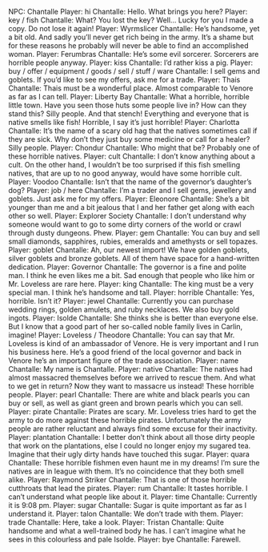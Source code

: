 NPC: Chantalle
Player: hi
Chantalle: Hello. What brings you here?
Player: key / fish
Chantalle: What? You lost the key? Well… Lucky for you I made a copy. Do not lose it again!
Player: Wyrmslicer
Chantalle: He’s handsome, yet a bit old. And sadly you’ll never get rich being in the army. It’s a shame but for these reasons he probably will never be able to find an accomplished woman.
Player: Ferumbras
Chantalle: He’s some evil sorcerer. Sorcerers are horrible people anyway.
Player: kiss
Chantalle: I’d rather kiss a pig.
Player: buy / offer / equipment / goods / sell / stuff / ware
Chantalle: I sell gems and goblets. If you’d like to see my offers, ask me for a trade.
Player: Thais
Chantalle: Thais must be a wonderful place. Almost comparable to Venore as far as I can tell.
Player: Liberty Bay
Chantalle: What a horrible, horrible little town. Have you seen those huts some people live in? How can they stand this? Silly people. And that stench! Everything and everyone that is native smells like fish! Horrible, I say it’s just horrible!
Player: Charlotta
Chantalle: It’s the name of a scary old hag that the natives sometimes call if they are sick. Why don’t they just buy some medicine or call for a healer? Silly people.
Player: Chondur
Chantalle: Who might that be? Probably one of these horrible natives.
Player: cult
Chantalle: I don’t know anything about a cult. On the other hand, I wouldn’t be too surprised if this fish smelling natives, that are up to no good anyway, would have some horrible cult.
Player: Voodoo
Chantalle: Isn’t that the name of the governor’s daughter’s dog?
Player: job / here
Chantalle: I’m a trader and I sell gems, jewellery and goblets. Just ask me for my offers.
Player: Eleonore
Chantalle: She’s a bit younger than me and a bit jealous that I and her father get along with each other so well.
Player: Explorer Society
Chantalle: I don’t understand why someone would want to go to some dirty corners of the world or crawl through dusty dungeons. Phew.
Player: gem
Chantalle: You can buy and sell small diamonds, sapphires, rubies, emeralds and amethysts or sell topazes.
Player: goblet
Chantalle: Ah, our newest import! We have golden goblets, silver goblets and bronze goblets. All of them have space for a hand-written dedication.
Player: Governor
Chantalle: The governor is a fine and polite man. I think he even likes me a bit. <giggles> Sad enough that people who like him or Mr. Loveless are rare here.
Player: king
Chantalle: The king must be a very special man. I think he’s handsome and tall.
Player: horrible
Chantalle: Yes, horrible. Isn’t it?
Player: jewel
Chantalle: Currently you can purchase wedding rings, golden amulets, and ruby necklaces. We also buy gold ingots.
Player: Isolde
Chantalle: She thinks she is better than everyone else. But I know that a good part of her so-called noble family lives in Carlin, imagine!
Player: Loveless / Theodore
Chantalle: You can say that Mr. Loveless is kind of an ambassador of Venore. He is very important and I run his business here. He’s a good friend of the local governor and back in Venore he’s an important figure of the trade association.
Player: name
Chantalle: My name is Chantalle.
Player: native
Chantalle: The natives had almost massacred themselves before we arrived to rescue them. And what to we get in return? Now they want to massacre us instead! These horrible people.
Player: pearl
Chantalle: There are white and black pearls you can buy or sell, as well as giant green and brown pearls which you can sell.
Player: pirate
Chantalle: Pirates are scary. Mr. Loveless tries hard to get the army to do more against these horrible pirates. Unfortunately the army people are rather reluctant and always find some excuse for their inactivity.
Player: plantation
Chantalle: I better don’t think about all those dirty people that work on the plantations, else I could no longer enjoy my sugared tea. Imagine that their ugly dirty hands have touched this sugar.
Player: quara
Chantalle: These horrible fishmen even haunt me in my dreams! I’m sure the natives are in league with them. It’s no coincidence that they both smell alike.
Player: Raymond Striker
Chantalle: That is one of those horrible cutthroats that lead the pirates.
Player: rum
Chantalle: It tastes horrible. I can’t understand what people like about it.
Player: time
Chantalle: Currently it is 9:08 pm.
Player: sugar
Chantalle: Sugar is quite important as far as I understand it.
Player: talon
Chantalle: We don’t trade with them.
Player: trade
Chantalle: Here, take a look.
Player: Tristan
Chantalle: Quite handsome and what a well-trained body he has. I can’t imagine what he sees in this colourless and pale Isolde.
Player: bye
Chantalle: Farewell.